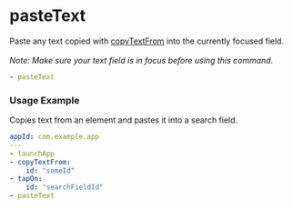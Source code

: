 # pasteText

Paste any text copied with [copyTextFrom](copytextfrom.md) into the currently focused field.\
\
_Note: Make sure your text field is in focus before using this command._

```yaml
- pasteText
```

### Usage Example

Copies text from an element and pastes it into a search field.

```yaml
appId: com.example.app
---
- launchApp
- copyTextFrom:
    id: "someId"
- tapOn:
    id: "searchFieldId"
- pasteText
```
